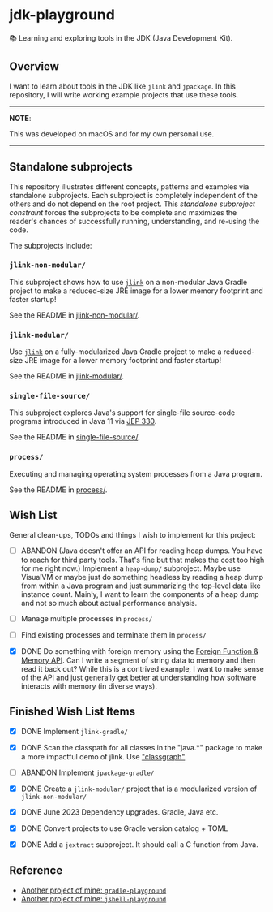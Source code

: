 # jdk-playground

📚 Learning and exploring tools in the JDK (Java Development Kit).


## Overview

I want to learn about tools in the JDK like `jlink` and `jpackage`. In this repository, I will write working example
projects that use these tools.

---
**NOTE**:

This was developed on macOS and for my own personal use.

---


## Standalone subprojects

This repository illustrates different concepts, patterns and examples via standalone subprojects. Each subproject is
completely independent of the others and do not depend on the root project. This _standalone subproject constraint_
forces the subprojects to be complete and maximizes the reader's chances of successfully running, understanding, and
re-using the code.

The subprojects include:


### `jlink-non-modular/`

This subproject shows how to use [`jlink`](https://openjdk.java.net/jeps/282) on a non-modular Java Gradle project to make a reduced-size JRE image for a lower memory footprint and faster startup!

See the README in [jlink-non-modular/](jlink-non-modular/).


### `jlink-modular/`

Use [`jlink`](https://openjdk.java.net/jeps/282) on a fully-modularized Java Gradle project to make a reduced-size JRE image for a lower memory footprint and faster startup!

See the README in [jlink-modular/](jlink-modular/).


### `single-file-source/`

This subproject explores Java's support for single-file source-code programs introduced in Java 11 via [JEP 330](https://openjdk.java.net/jeps/330).

See the README in [single-file-source/](single-file-source/).


### `process/`

Executing and managing operating system processes from a Java program.

See the README in [process/](process/).


## Wish List

General clean-ups, TODOs and things I wish to implement for this project:

* [ ] ABANDON (Java doesn't offer an API for reading heap dumps. You have to reach for third party tools. That's fine but that makes the cost too high for me right now.) Implement a `heap-dump/` subproject. Maybe use VisualVM or maybe just do something headless by reading a heap dump
  from within a Java program and just summarizing the top-level data like instance count. Mainly, I want to learn the
  components of a heap dump and not so much about actual performance analysis.
* [ ] Manage multiple processes in `process/`
* [ ] Find existing processes and terminate them in `process/`
* [x] DONE Do something with foreign memory using the [Foreign Function & Memory API](https://openjdk.org/jeps/442). Can I
  write a segment of string data to memory and then read it back out? While this is a contrived example, I want to make
  sense of the API and just generally get better at understanding how software interacts with memory (in diverse ways).


## Finished Wish List Items

* [x] DONE Implement `jlink-gradle/`
* [x] DONE Scan the classpath for all classes in the "java.*" package to make a more impactful demo of jlink. Use ["classgraph"](https://github.com/classgraph/classgraph)
* [ ] ABANDON Implement `jpackage-gradle/`
* [x] DONE Create a `jlink-modular/` project that is a modularized version of `jlink-non-modular/`
* [x] DONE June 2023 Dependency upgrades. Gradle, Java etc.
* [x] DONE Convert projects to use Gradle version catalog + TOML
* [x] DONE Add a `jextract` subproject. It should call a C function from Java.


## Reference

* [Another project of mine: `gradle-playground`](https://github.com/dgroomes/gradle-playground/tree/main/plugin)
* [Another project of mine: `jshell-playground`](https://github.com/dgroomes/jshell-playground)

